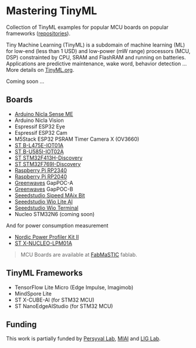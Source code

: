 # Mastering TinyML

Collection of TinyML examples for popular MCU boards on popular frameworks ([repositories](https://github.com/orgs/mastering-tinyml/repositories)).

Tiny Machine Learning (TinyML) is a subdomain of machine learning (ML) for low-end (less than 1 USD) and low-power (mW range) processors (MCU, DSP) constrainted by CPU, SRAM and FlashRAM and running on batteries. Applications are predictive maintenance, wake word, behavior detection ... More details on [TinyML.org](https://www.tinyml.org/about/).

Coming soon ...

## Boards
* [Arduino Nicla Sense ME](https://store.arduino.cc/en-fr/products/nicla-sense-me)
* Arduino Nicla Vision
* Espressif ESP32 Eye
* Espressif ESP32 Cam
* M5Stack ESP32 PSRAM Timer Camera X (OV3660)
* [ST B-L475E-IOT01A](https://www.st.com/en/evaluation-tools/b-l475e-iot01a.html)
* [ST B-U585I-IOT02A](https://estore.st.com/en/b-u585i-iot02a-cpn.html)
* [ST STM32F413H-Discovery](https://www.st.com/en/evaluation-tools/32f413hdiscovery.html)
* [ST STM32F769I-Discovery](https://www.st.com/en/evaluation-tools/32f769idiscovery.html)
* [Raspberry Pi RP2340](https://www.raspberrypi.com/documentation/microcontrollers/silicon.html)
* [Raspberry Pi RP2040](https://www.raspberrypi.com/documentation/microcontrollers/silicon.html)
* [Greenwaves](https://greenwaves-technologies.com/) GapPOC-A 
* [Greenwaves](https://greenwaves-technologies.com/) GapPOC-B
* [Seeedstudio Sipeed MAix Bit](https://www.seeedstudio.com/Sipeed-MAix-BiT-for-RISC-V-AI-IoT-p-2872.html)
* [Seeedstudio Wio Lite AI](https://www.seeedstudio.com/Wio-Lite-AI-p-5119.html)
* [Seeedstudio Wio Terminal](https://wiki.seeedstudio.com/Wio-Terminal-Getting-Started/)
* Nucleo STM32N6 (coming soon)

And for power consumption measurement
* [Nordic Power Profiler Kit II](https://github.com/CampusIoT/tutorial/tree/master/nrf-ppk2#readme)
* [ST X-NUCLEO-LPM01A](https://github.com/CampusIoT/tutorial/tree/master/x-nucleo-lpm01a)

> MCU Boards are available at [FabMaSTIC](https://fabmastic.imag.fr/) fablab.

## TinyML Frameworks
* TensorFlow Lite Micro (Edge Impulse, Imagimob)
* MindSpore Lite
* ST X-CUBE-AI (for STM32 MCU)
* ST NanoEdgeAIStudio (for STM32 MCU)

## Funding
This work is partially funded by [Persyval Lab](https://persyval-lab.org/), [MIAI](https://miai.univ-grenoble-alpes.fr/) and [LIG Lab](https://www.liglab.fr/).

